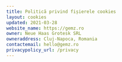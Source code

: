 ```yaml
---
title: Politică privind fișierele cookies
layout: cookies
updated: 2021-03-28
website_name: https://gemz.ro
owner: Neue Haas Grotesk SRL
owneraddress: Cluj-Napoca, Romania
contactemail: hello@gemz.ro
privacypolicy_url: /privacy
---
```

